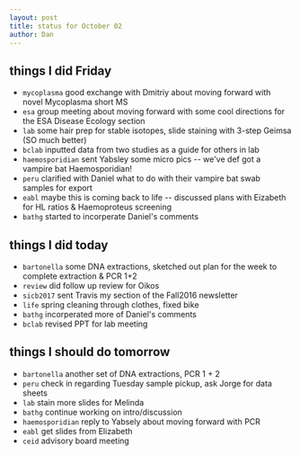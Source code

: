 ```yaml
---
layout: post
title: status for October 02
author: Dan
---
```


## things I did Friday
* `mycoplasma` good exchange with Dmitriy about moving forward with novel Mycoplasma short MS
* `esa` group meeting about moving forward with some cool directions for the ESA Disease Ecology section
* `lab` some hair prep for stable isotopes, slide staining with 3-step Geimsa (SO much better)
* `bclab` inputted data from two studies as a guide for others in lab
* `haemosporidian` sent Yabsley some micro pics -- we've def got a vampire bat Haemosporidian!
* `peru` clarified with Daniel what to do with their vampire bat swab samples for export
* `eabl` maybe this is coming back to life -- discussed plans with Eizabeth for HL ratios & Haemoproteus screening
* `bathg` started to incorperate Daniel's comments

## things I did today
* `bartonella` some DNA extractions, sketched out plan for the week to complete extraction & PCR 1+2
* `review` did follow up review for Oikos
* `sicb2017` sent Travis my section of the Fall2016 newsletter
* `life` spring cleaning through clothes, fixed bike
* `bathg` incorperated more of Daniel's comments
* `bclab` revised PPT for lab meeting

## things I should do tomorrow
* `bartonella` another set of DNA extractions, PCR 1 + 2
* `peru` check in regarding Tuesday sample pickup, ask Jorge for data sheets
* `lab` stain more slides for Melinda
* `bathg` continue working on intro/discussion
* `haemosporidian` reply to Yabsely about moving forward with PCR
* `eabl` get slides from Elizabeth
* `ceid` advisory board meeting

<i class='fa fa-code' style='color:pink'> </i>
